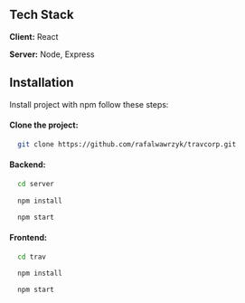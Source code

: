 ## Tech Stack

**Client:** React

**Server:** Node, Express


## Installation

Install project with npm follow these steps:

#### Clone the project:
```bash
  git clone https://github.com/rafalwawrzyk/travcorp.git
```

#### Backend:
```bash
  cd server 
  
  npm install

  npm start
```

#### Frontend:
```bash
  cd trav 
  
  npm install

  npm start
```
